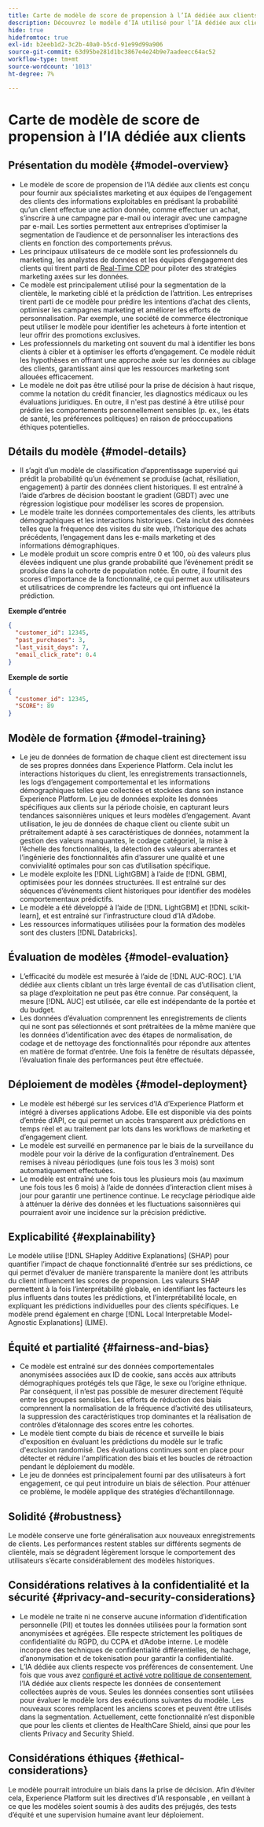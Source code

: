 ```yaml
---
title: Carte de modèle de score de propension à l’IA dédiée aux clients
description: Découvrez le modèle d’IA utilisé pour l’IA dédiée aux clients.
hide: true
hidefromtoc: true
exl-id: b2eeb1d2-3c2b-40a0-b5cd-91e99d99a906
source-git-commit: 63d95be281d1bc3867e4e24b9e7aadeecc64ac52
workflow-type: tm+mt
source-wordcount: '1013'
ht-degree: 7%

---
```


# Carte de modèle de score de propension à l’IA dédiée aux clients

## Présentation du modèle {#model-overview}

* Le modèle de score de propension de l’IA dédiée aux clients est conçu pour fournir aux spécialistes marketing et aux équipes de l’engagement des clients des informations exploitables en prédisant la probabilité qu’un client effectue une action donnée, comme effectuer un achat, s’inscrire à une campagne par e-mail ou interagir avec une campagne par e-mail. Les sorties permettent aux entreprises d’optimiser la segmentation de l’audience et de personnaliser les interactions des clients en fonction des comportements prévus.
* Les principaux utilisateurs de ce modèle sont les professionnels du marketing, les analystes de données et les équipes d’engagement des clients qui tirent parti de [Real-Time CDP](../../../rtcdp/home.md) pour piloter des stratégies marketing axées sur les données.
* Ce modèle est principalement utilisé pour la segmentation de la clientèle, le marketing ciblé et la prédiction de l’attrition. Les entreprises tirent parti de ce modèle pour prédire les intentions d’achat des clients, optimiser les campagnes marketing et améliorer les efforts de personnalisation. Par exemple, une société de commerce électronique peut utiliser le modèle pour identifier les acheteurs à forte intention et leur offrir des promotions exclusives.
* Les professionnels du marketing ont souvent du mal à identifier les bons clients à cibler et à optimiser les efforts d’engagement. Ce modèle réduit les hypothèses en offrant une approche axée sur les données au ciblage des clients, garantissant ainsi que les ressources marketing sont allouées efficacement.
* Le modèle ne doit pas être utilisé pour la prise de décision à haut risque, comme la notation du crédit financier, les diagnostics médicaux ou les évaluations juridiques. En outre, il n&#39;est pas destiné à être utilisé pour prédire les comportements personnellement sensibles (p. ex., les états de santé, les préférences politiques) en raison de préoccupations éthiques potentielles.

## Détails du modèle {#model-details}

* Il s’agit d’un modèle de classification d’apprentissage supervisé qui prédit la probabilité qu’un événement se produise (achat, résiliation, engagement) à partir des données client historiques. Il est entraîné à l’aide d’arbres de décision boostant le gradient (GBDT) avec une régression logistique pour modéliser les scores de propension.
* Le modèle traite les données comportementales des clients, les attributs démographiques et les interactions historiques. Cela inclut des données telles que la fréquence des visites du site web, l’historique des achats précédents, l’engagement dans les e-mails marketing et des informations démographiques.
* Le modèle produit un score compris entre 0 et 100, où des valeurs plus élevées indiquent une plus grande probabilité que l’événement prédit se produise dans la cohorte de population notée. En outre, il fournit des scores d’importance de la fonctionnalité, ce qui permet aux utilisateurs et utilisatrices de comprendre les facteurs qui ont influencé la prédiction.

**Exemple d’entrée**

```json
{ 
  "customer_id": 12345, 
  "past_purchases": 3, 
  "last_visit_days": 7,
  "email_click_rate": 0.4 
}
```

**Exemple de sortie**

```json
{ 
  "customer_id": 12345,
  "SCORE": 89 
}
```

## Modèle de formation {#model-training}

* Le jeu de données de formation de chaque client est directement issu de ses propres données dans Experience Platform. Cela inclut les interactions historiques du client, les enregistrements transactionnels, les logs d’engagement comportemental et les informations démographiques telles que collectées et stockées dans son instance Experience Platform. Le jeu de données exploite les données spécifiques aux clients sur la période choisie, en capturant leurs tendances saisonnières uniques et leurs modèles d’engagement. Avant utilisation, le jeu de données de chaque client ou cliente subit un prétraitement adapté à ses caractéristiques de données, notamment la gestion des valeurs manquantes, le codage catégoriel, la mise à l’échelle des fonctionnalités, la détection des valeurs aberrantes et l’ingénierie des fonctionnalités afin d’assurer une qualité et une convivialité optimales pour son cas d’utilisation spécifique.
* Le modèle exploite les [!DNL LightGBM] à l’aide de [!DNL GBM], optimisées pour les données structurées. Il est entraîné sur des séquences d’événements client historiques pour identifier des modèles comportementaux prédictifs.
* Le modèle a été développé à l’aide de [!DNL LightGBM] et [!DNL scikit-learn], et est entraîné sur l’infrastructure cloud d’IA d’Adobe.
* Les ressources informatiques utilisées pour la formation des modèles sont des clusters [!DNL Databricks].

## Évaluation de modèles {#model-evaluation}

* L’efficacité du modèle est mesurée à l’aide de [!DNL AUC-ROC]. L’IA dédiée aux clients ciblant un très large éventail de cas d’utilisation client, sa plage d’exploitation ne peut pas être connue. Par conséquent, la mesure [!DNL AUC] est utilisée, car elle est indépendante de la portée et du budget.
* Les données d’évaluation comprennent les enregistrements de clients qui ne sont pas sélectionnés et sont prétraitées de la même manière que les données d’identification avec des étapes de normalisation, de codage et de nettoyage des fonctionnalités pour répondre aux attentes en matière de format d’entrée. Une fois la fenêtre de résultats dépassée, l’évaluation finale des performances peut être effectuée.

## Déploiement de modèles {#model-deployment}

* Le modèle est hébergé sur les services d’IA d’Experience Platform et intégré à diverses applications Adobe. Elle est disponible via des points d’entrée d’API, ce qui permet un accès transparent aux prédictions en temps réel et au traitement par lots dans les workflows de marketing et d’engagement client.
* Le modèle est surveillé en permanence par le biais de la surveillance du modèle pour voir la dérive de la configuration d’entraînement. Des remises à niveau périodiques (une fois tous les 3 mois) sont automatiquement effectuées.
* Le modèle est entraîné une fois tous les plusieurs mois (au maximum une fois tous les 6 mois) à l’aide de données d’interaction client mises à jour pour garantir une pertinence continue. Le recyclage périodique aide à atténuer la dérive des données et les fluctuations saisonnières qui pourraient avoir une incidence sur la précision prédictive.

## Explicabilité {#explainability}

Le modèle utilise [!DNL SHapley Additive Explanations] (SHAP) pour quantifier l’impact de chaque fonctionnalité d’entrée sur ses prédictions, ce qui permet d’évaluer de manière transparente la manière dont les attributs du client influencent les scores de propension. Les valeurs SHAP permettent à la fois l’interprétabilité globale, en identifiant les facteurs les plus influents dans toutes les prédictions, et l’interprétabilité locale, en expliquant les prédictions individuelles pour des clients spécifiques. Le modèle prend également en charge [!DNL Local Interpretable Model-Agnostic Explanations] (LIME).

## Équité et partialité {#fairness-and-bias}

* Ce modèle est entraîné sur des données comportementales anonymisées associées aux ID de cookie, sans accès aux attributs démographiques protégés tels que l’âge, le sexe ou l’origine ethnique. Par conséquent, il n’est pas possible de mesurer directement l’équité entre les groupes sensibles. Les efforts de réduction des biais comprennent la normalisation de la fréquence d’activité des utilisateurs, la suppression des caractéristiques trop dominantes et la réalisation de contrôles d’étalonnage des scores entre les cohortes.
* Le modèle tient compte du biais de récence et surveille le biais d&#39;exposition en évaluant les prédictions du modèle sur le trafic d&#39;exclusion randomisé. Des évaluations continues sont en place pour détecter et réduire l&#39;amplification des biais et les boucles de rétroaction pendant le déploiement du modèle.
* Le jeu de données est principalement fourni par des utilisateurs à fort engagement, ce qui peut introduire un biais de sélection. Pour atténuer ce problème, le modèle applique des stratégies d’échantillonnage.

## Solidité {#robustness}

Le modèle conserve une forte généralisation aux nouveaux enregistrements de clients. Les performances restent stables sur différents segments de clientèle, mais se dégradent légèrement lorsque le comportement des utilisateurs s’écarte considérablement des modèles historiques.

## Considérations relatives à la confidentialité et la sécurité {#privacy-and-security-considerations}

* Le modèle ne traite ni ne conserve aucune information d’identification personnelle (PII) et toutes les données utilisées pour la formation sont anonymisées et agrégées. Elle respecte strictement les politiques de confidentialité du RGPD, du CCPA et d’Adobe interne. Le modèle incorpore des techniques de confidentialité différentielles, de hachage, d’anonymisation et de tokenisation pour garantir la confidentialité.
* L’IA dédiée aux clients respecte vos préférences de consentement. Une fois que vous avez [configuré et activé votre politique de consentement](../../../data-governance/policies/user-guide.md#create-a-consent-policy), l’IA dédiée aux clients respecte les données de consentement collectées auprès de vous. Seules les données consenties sont utilisées pour évaluer le modèle lors des exécutions suivantes du modèle. Les nouveaux scores remplacent les anciens scores et peuvent être utilisés dans la segmentation. Actuellement, cette fonctionnalité n’est disponible que pour les clients et clientes de HealthCare Shield, ainsi que pour les clients Privacy and Security Shield.

## Considérations éthiques {#ethical-considerations}

Le modèle pourrait introduire un biais dans la prise de décision. Afin d’éviter cela, Experience Platform suit les directives d’IA responsable , en veillant à ce que les modèles soient soumis à des audits des préjugés, des tests d’équité et une supervision humaine avant leur déploiement.
